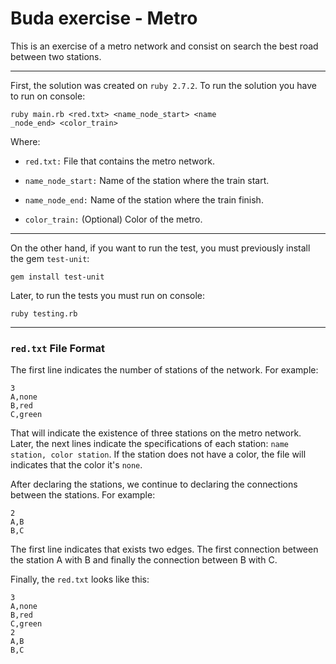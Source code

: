 # Buda exercise - Metro

This is an exercise of a metro network and consist on search the best road between two stations.

-------

First, the solution was created on `ruby 2.7.2`. To run the solution you have to run on console:

    ruby main.rb <red.txt> <name_node_start> <name
    _node_end> <color_train>
  
Where:

* `red.txt:` File that contains the metro network.

* `name_node_start:` Name of the station where the train start.

* `name_node_end:` Name of the station where the train finish.

* `color_train:` (Optional) Color of the metro.

----

On the other hand, if you want to run the test, you must previously install the gem `test-unit`:

    gem install test-unit

Later, to run the tests you must run on console:

    ruby testing.rb

----

### `red.txt` File Format

The first line indicates the number of stations of the network. For example:

    3
    A,none
    B,red
    C,green

That will indicate the existence of three stations on the metro network. Later, the next lines indicate the specifications of each station: `name station, color station`. If the station does not have a color, the file will indicates that the color it's `none`.

After declaring the stations, we continue to declaring the connections between the stations. For example:

    2
    A,B
    B,C

The first line indicates that exists two edges. The first connection between the station A with B and finally the connection between B with C. 

Finally, the `red.txt` looks like this:

    3
    A,none
    B,red
    C,green
    2
    A,B
    B,C
